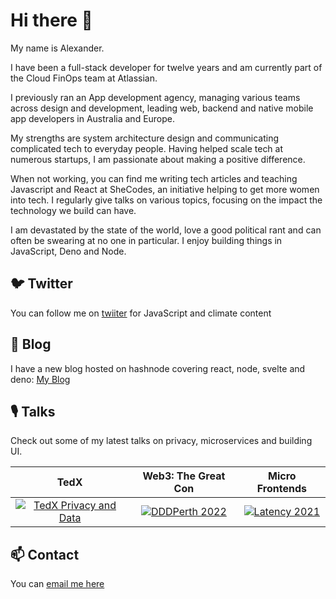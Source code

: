 # Hi there 👋

My name is Alexander.

I have been a full-stack developer for twelve years and am currently part of the Cloud FinOps team at Atlassian.

I previously ran an App development agency, managing various teams across design and development, leading web, backend and native mobile app developers in Australia and Europe.

My strengths are system architecture design and communicating complicated tech to everyday people. Having helped scale tech at numerous startups, I am passionate about making a positive difference.

When not working, you can find me writing tech articles and teaching Javascript and React at SheCodes, an initiative helping to get more women into tech. I regularly give talks on various topics, focusing on the impact the technology we build can have.

I am devastated by the state of the world, love a good political rant and can often be swearing at no one in particular. I enjoy building things in JavaScript, Deno and Node.

## 🐦 Twitter

You can follow me on <a href="https://twitter.com/alexanderKaran_">twiiter</a> for JavaScript and climate content

## 📰 Blog 

I have a new blog hosted on hashnode covering react, node, svelte and deno: <a href="https://blog.alexanderkaran.com/">My Blog</a>

## 🎙 Talks

Check out some of my latest talks on privacy, microservices and building UI.

| TedX | Web3: The Great Con | Micro Frontends |
| :--: | :--: | :--: |
| [![TedX Privacy and Data](http://img.youtube.com/vi/uG7kmUomXog/0.jpg)](http://www.youtube.com/watch?v=uG7kmUomXog "TedX Privacy and Data") | [![DDDPerth 2022](https://img.youtube.com/vi/S-fRhCTiJys/0.jpg)](https://www.youtube.com/watch?v=S-fRhCTiJys "DDDPerth 2022") | [![Latency 2021](http://img.youtube.com/vi/yDjTcBKXKDE/0.jpg)](http://www.youtube.com/watch?v=yDjTcBKXKDE "Latency 2021") |

## 📫 Contact 

You can <a href="mailto:tech@alexanderkaran.com">email me here</a>

